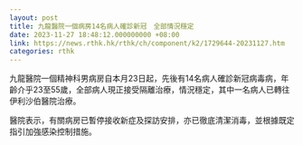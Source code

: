 ```yaml
---
layout: post
title: 九龍醫院一個病房14名病人確診新冠　全部情況穩定
date: 2023-11-27 18:48:12.000000000 +08:00
link: https://news.rthk.hk/rthk/ch/component/k2/1729644-20231127.htm
categories: rthk
---
```


九龍醫院一個精神科男病房自本月23日起，先後有14名病人確診新冠病毒病，年齡介乎23至55歲，全部病人現正接受隔離治療，情況穩定，其中一名病人已轉往伊利沙伯醫院治療。

醫院表示，有關病房已暫停接收新症及探訪安排，亦已徹底清潔消毒，並根據既定指引加強感染控制措施。
